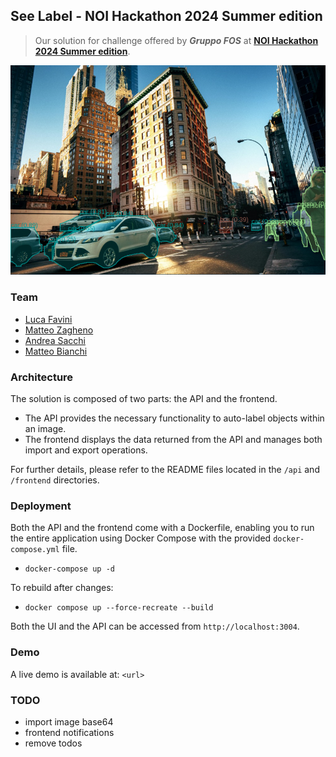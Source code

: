 ## See Label - NOI Hackathon 2024 Summer edition

> Our solution for challenge offered by **_Gruppo FOS_** at **[NOI Hackathon 2024 Summer edition](https://hackathon.bz.it)**.
> 
![screenshot](demo-screen.png)

### Team

- [Luca Favini](https://github.com/Favo02)
- [Matteo Zagheno](https://github.com/Tsagae)
- [Andrea Sacchi](https://github.com/alsacchi)
- [Matteo Bianchi](https://github.com/OnSuorce)

### Architecture

The solution is composed of two parts: the API and the frontend.

- The API provides the necessary functionality to auto-label objects within an image.
- The frontend displays the data returned from the API and manages both import and export operations.

For further details, please refer to the README files located in the `/api` and `/frontend` directories.

### Deployment

Both the API and the frontend come with a Dockerfile, enabling you to run the entire application using Docker Compose with the provided `docker-compose.yml` file.
- `docker-compose up -d`

To rebuild after changes: 
- `docker compose up --force-recreate --build`

Both the UI and the API can be accessed from `http://localhost:3004`.

### Demo

A live demo is available at: `<url>`

### TODO

- import image base64
- frontend notifications
- remove todos
